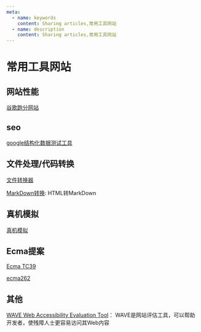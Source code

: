 ```yaml
---
meta:
  - name: keywords
    content: Sharing articles,常用工具网站
  - name: description
    content: Sharing articles,常用工具网站
---
```


# 常用工具网站

## 网站性能

[谷歌跑分网站](https://developers.google.com/speed/pagespeed/insights/)

## seo

[google结构化数据测试工具](https://search.google.com/structured-data/testing-tool)

## 文件处理/代码转换

[文件转换器](https://convertio.co/zh/)

[MarkDown转换](https://sitdown.mdnice.com/Demo.html): HTML转MarkDown

## 真机模拟

[真机模拟](https://appetize.io/demo?device=iphonex&scale=75&orientation=portrait&osVersion=13.7)

## Ecma提案

[Ecma TC39](https://github.com/tc39)

[ecma262](https://github.com/tc39/ecma262)

## 其他

[WAVE Web Accessibility Evaluation Tool](https://wave.webaim.org)： WAVE是网站评估工具，可以帮助开发者，使残障人士更容易访问其Web内容